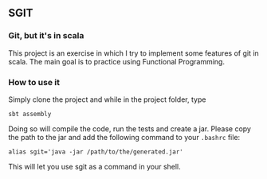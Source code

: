 ## SGIT

### Git, but it's in scala
This project is an exercise in which I try to implement some features of git in scala. The main goal is to practice using Functional Programming.

### How to use it
Simply clone the project and while in the project folder, type

`sbt assembly`
 
Doing so will compile the code, run the tests and create a jar. Please copy the path to the jar and add the following command to your `.bashrc` file:

`alias sgit='java -jar /path/to/the/generated.jar'`

This will let you use sgit as a command in your shell.
